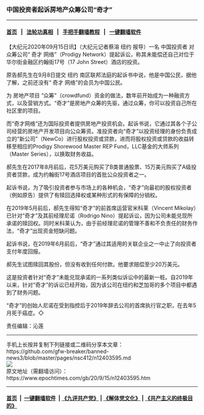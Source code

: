 ### 中国投资者起诉房地产众筹公司“奇才”
------------------------

#### [首页](https://github.com/gfw-breaker/banned-news3/blob/master/README.md) &nbsp;&nbsp;|&nbsp;&nbsp; [法轮功真相](https://github.com/begood0513/basic/blob/master/README.md)  &nbsp;&nbsp;|&nbsp;&nbsp; [手把手翻墙教程](https://github.com/gfw-breaker/guides/wiki)  &nbsp;&nbsp;|&nbsp;&nbsp; [一键翻墙软件](https://github.com/gfw-breaker/nogfw/blob/master/README.md)  



<div><p>
 【大纪元2020年09月15日讯】（大纪元记者蔡溶
 <ok href="https://www.epochtimes.com/gb/tag/%E7%BA%BD%E7%BA%A6.html">
  纽约
 </ok>
 报导）一名
 <ok href="https://www.epochtimes.com/gb/tag/%E4%B8%AD%E5%9B%BD%E6%8A%95%E8%B5%84%E8%80%85.html">
  中国投资者
 </ok>
 对众筹公司“
 <ok href="https://www.epochtimes.com/gb/tag/%E5%A5%87%E6%89%8D.html">
  奇才
 </ok>
 网络”（Prodigy Network）提起诉讼，称其未能偿还自己对位于华尔街金融区约翰街17号（17 John Street）酒店的投资。
</p>
<p>
 原告郝先生在9月8日提交
 <ok href="https://www.epochtimes.com/gb/tag/%E7%BA%BD%E7%BA%A6.html">
  纽约
 </ok>
 南区联邦法庭的起诉书中说，他是中国公民，据他了解，之前还没有“
 <ok href="https://www.epochtimes.com/gb/tag/%E5%A5%87%E6%89%8D.html">
  奇才
 </ok>
 网络”的会员为中国公民。
</p>
<p>
 为
 <ok href="https://www.epochtimes.com/gb/tag/%E6%88%BF%E5%9C%B0%E4%BA%A7%E9%A1%B9%E7%9B%AE.html">
  房地产项目
 </ok>
 “众筹”（crowdfund）资金的做法，数年前开始成为一种融资方式，以及营销方式。“奇才”是房地产众筹的先驱，通过众筹，你可以投资自己所在社区里的项目。
</p>
<p>
 而“奇才网络”还为国际投资者提供房地产投资机会。起诉书说，它通过其各个子公司经营的房地产开发项目向公众筹资。准投资者向“奇才”以投资经理的身份负责成立的“新公司”（NewCo）进行股权投资或贷款，进而将股权投资或贷款的收益转移至相应的Prodigy Shorewood Master REP Fund，LLC基金的大师系列（Master Series），以换取财务收益。
</p>
<p>
 郝先生在2017年8月前后，花5万美元购买了B类普通股票、15万美元购买了A级投资者贷款，成为约翰街17号酒店项目的首批公众投资者之一。
</p>
<p>
 起诉书说，为了吸引投资者参与市场上的各种机会，“奇才”向最初的股权投资者（例如原告）提供了有赎回选择权或某种形式的有保障的分销权。
</p>
<p>
 在2019年5月前后，郝先生得知“奇才”的前首席运营官米科莱（Vincent Mikolay）已针对“奇才”及其前经理尼诺（Rodrigo Nino）提起诉讼，因为公司未能兑现所承诺的赎回权。同时米科莱认为，由于前经理尼诺的管理不善和不负责任的财务作法，“奇才”出现资金短缺问题。
</p>
<p>
 起诉书说，在2019年6月前后，“奇才”通过其适用的关联企业之一中止了向投资者支付年度回报。
</p>
<p>
 郝先生试图赎回其股份，但没有收到任何付款。他要求赔偿至少20万美元。
</p>
<p>
 这是投资者针对“奇才”未能兑现承诺的一系列类似诉讼中的最新一桩。自2019年以来，针对“奇才”的诉讼已经开始，因为该公司在纽约和芝加哥的多个项目中都遇到了财务问题。
</p>
<p>
 “奇才”的创始人尼诺在受到指控后于2019年辞去公司的首席执行官之职，在去年5月死于癌症。◇
</p>
<p>
 责任编辑：沁莲
</p>
</div>
<hr/>
手机上长按并复制下列链接或二维码分享本文章：<br/>
https://github.com/gfw-breaker/banned-news3/blob/master/pages/nsc412/n12403595.md <br/>
<a href='https://github.com/gfw-breaker/banned-news3/blob/master/pages/nsc412/n12403595.md'><img src='https://github.com/gfw-breaker/banned-news3/blob/master/pages/nsc412/n12403595.md.png'/></a> <br/>
原文地址（需翻墙访问）：https://www.epochtimes.com/gb/20/9/15/n12403595.htm


------------------------
#### [首页](https://github.com/gfw-breaker/banned-news3/blob/master/README.md) &nbsp;|&nbsp; [一键翻墙软件](https://github.com/gfw-breaker/nogfw/blob/master/README.md) &nbsp;| [《九评共产党》](https://github.com/gfw-breaker/9ping.md/blob/master/README.md#九评之一评共产党是什么) | [《解体党文化》](https://github.com/gfw-breaker/jtdwh.md/blob/master/README.md) | [《共产主义的终极目的》](https://github.com/gfw-breaker/gczydzjmd.md/blob/master/README.md)


<img src='http://gfw-breaker.win/banned-news3/pages/nsc412/n12403595.md' width='0px' height='0px'/>